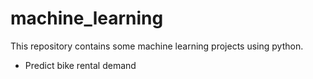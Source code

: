 # machine_learning
This repository contains some machine learning projects using python.
- Predict bike rental demand 
